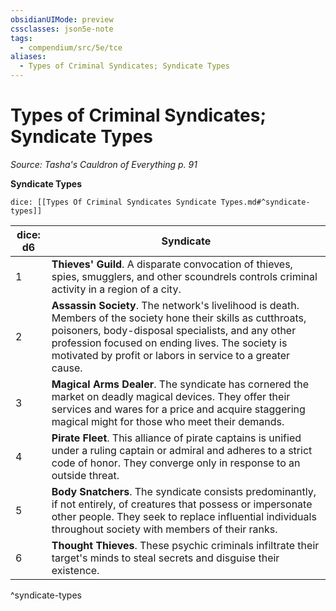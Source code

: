 ```yaml
---
obsidianUIMode: preview
cssclasses: json5e-note
tags:
  - compendium/src/5e/tce
aliases:
  - Types of Criminal Syndicates; Syndicate Types
---
```

# Types of Criminal Syndicates; Syndicate Types
*Source: Tasha's Cauldron of Everything p. 91* 

**Syndicate Types**

`dice: [[Types Of Criminal Syndicates Syndicate Types.md#^syndicate-types]]`

| dice: d6 | Syndicate |
|----------|-----------|
| 1 | **Thieves' Guild**. A disparate convocation of thieves, spies, smugglers, and other scoundrels controls criminal activity in a region of a city. |
| 2 | **Assassin Society**. The network's livelihood is death. Members of the society hone their skills as cutthroats, poisoners, body-disposal specialists, and any other profession focused on ending lives. The society is motivated by profit or labors in service to a greater cause. |
| 3 | **Magical Arms Dealer**. The syndicate has cornered the market on deadly magical devices. They offer their services and wares for a price and acquire staggering magical might for those who meet their demands. |
| 4 | **Pirate Fleet**. This alliance of pirate captains is unified under a ruling captain or admiral and adheres to a strict code of honor. They converge only in response to an outside threat. |
| 5 | **Body Snatchers**. The syndicate consists predominantly, if not entirely, of creatures that possess or impersonate other people. They seek to replace influential individuals throughout society with members of their ranks. |
| 6 | **Thought Thieves**. These psychic criminals infiltrate their target's minds to steal secrets and disguise their existence. |
^syndicate-types
